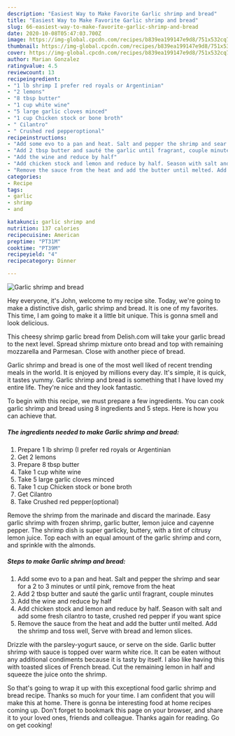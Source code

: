 ```yaml
---
description: "Easiest Way to Make Favorite Garlic shrimp and bread"
title: "Easiest Way to Make Favorite Garlic shrimp and bread"
slug: 66-easiest-way-to-make-favorite-garlic-shrimp-and-bread
date: 2020-10-08T05:47:03.700Z
image: https://img-global.cpcdn.com/recipes/b839ea199147e9d8/751x532cq70/garlic-shrimp-and-bread-recipe-main-photo.jpg
thumbnail: https://img-global.cpcdn.com/recipes/b839ea199147e9d8/751x532cq70/garlic-shrimp-and-bread-recipe-main-photo.jpg
cover: https://img-global.cpcdn.com/recipes/b839ea199147e9d8/751x532cq70/garlic-shrimp-and-bread-recipe-main-photo.jpg
author: Marian Gonzalez
ratingvalue: 4.5
reviewcount: 13
recipeingredient:
- "1 lb shrimp I prefer red royals or Argentinian"
- "2 lemons"
- "8 tbsp butter"
- "1 cup white wine"
- "5 large garlic cloves minced"
- "1 cup Chicken stock or bone broth"
- " Cilantro"
- " Crushed red pepperoptional"
recipeinstructions:
- "Add some evo to a pan and heat. Salt and pepper the shrimp and sear for a 2 to 3 minutes or until pink, remove from the heat"
- "Add 2 tbsp butter and sauté the garlic until fragrant, couple minutes"
- "Add the wine and reduce by half"
- "Add chicken stock and lemon and reduce by half. Season with salt and add some fresh cilantro to taste, crushed red pepper if you want spice"
- "Remove the sauce from the heat and add the butter until melted. Add the shrimp and toss well, Serve with bread and lemon slices."
categories:
- Recipe
tags:
- garlic
- shrimp
- and

katakunci: garlic shrimp and 
nutrition: 137 calories
recipecuisine: American
preptime: "PT31M"
cooktime: "PT39M"
recipeyield: "4"
recipecategory: Dinner

---
```



![Garlic shrimp and bread](https://img-global.cpcdn.com/recipes/b839ea199147e9d8/751x532cq70/garlic-shrimp-and-bread-recipe-main-photo.jpg)

Hey everyone, it's John, welcome to my recipe site. Today, we're going to make a distinctive dish, garlic shrimp and bread. It is one of my favorites. This time, I am going to make it a little bit unique. This is gonna smell and look delicious.

This cheesy shrimp garlic bread from Delish.com will take your garlic bread to the next level. Spread shrimp mixture onto bread and top with remaining mozzarella and Parmesan. Close with another piece of bread.

Garlic shrimp and bread is one of the most well liked of recent trending meals in the world. It is enjoyed by millions every day. It's simple, it is quick, it tastes yummy. Garlic shrimp and bread is something that I have loved my entire life. They're nice and they look fantastic.


To begin with this recipe, we must prepare a few ingredients. You can cook garlic shrimp and bread using 8 ingredients and 5 steps. Here is how you can achieve that.

<!--inarticleads1-->

##### The ingredients needed to make Garlic shrimp and bread:

1. Prepare 1 lb shrimp (I prefer red royals or Argentinian
1. Get 2 lemons
1. Prepare 8 tbsp butter
1. Take 1 cup white wine
1. Take 5 large garlic cloves minced
1. Take 1 cup Chicken stock or bone broth
1. Get  Cilantro
1. Take  Crushed red pepper(optional)


Remove the shrimp from the marinade and discard the marinade. Easy garlic shrimp with frozen shrimp, garlic butter, lemon juice and cayenne pepper. The shrimp dish is super garlicky, buttery, with a tint of citrusy lemon juice. Top each with an equal amount of the garlic shrimp and corn, and sprinkle with the almonds. 

<!--inarticleads2-->

##### Steps to make Garlic shrimp and bread:

1. Add some evo to a pan and heat. Salt and pepper the shrimp and sear for a 2 to 3 minutes or until pink, remove from the heat
1. Add 2 tbsp butter and sauté the garlic until fragrant, couple minutes
1. Add the wine and reduce by half
1. Add chicken stock and lemon and reduce by half. Season with salt and add some fresh cilantro to taste, crushed red pepper if you want spice
1. Remove the sauce from the heat and add the butter until melted. Add the shrimp and toss well, Serve with bread and lemon slices.


Drizzle with the parsley-yogurt sauce, or serve on the side. Garlic butter shrimp with sauce is topped over warm white rice. It can be eaten without any additional condiments because it is tasty by itself. I also like having this with toasted slices of French bread. Cut the remaining lemon in half and squeeze the juice onto the shrimp. 

So that's going to wrap it up with this exceptional food garlic shrimp and bread recipe. Thanks so much for your time. I am confident that you will make this at home. There is gonna be interesting food at home recipes coming up. Don't forget to bookmark this page on your browser, and share it to your loved ones, friends and colleague. Thanks again for reading. Go on get cooking!
